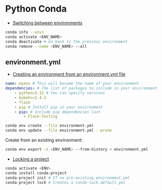 # Python Conda

* [Switching between environments](https://www.anaconda.com/docs/getting-started/working-with-conda/environments#switching-between-environments)

```bash
conda info --envs
conda activate <ENV_NAME>
conda deactivate # Go back to the previous environment
conda remove --name <ENV_NAME> --all
```

## environment.yml

* [Creating an environment from an environment.yml file](https://www.anaconda.com/docs/getting-started/working-with-conda/packages/pip-install#creating-an-environment-from-an-environment-yml-file)

```yaml
name: myenv # This will become the name of your environment
dependencies: # The list of packages to include in your environment
    - python=3.12 # You can specify versions
    - bokeh>=2.4.2
    - flask
    - pip # Install pip in your environment
    - pip: # Include pip dependencies last
        - Flask-Testing
```

```bash
conda env create --file environment.yml
conda env update --file environment.yml --prune
```

Create from an existing environment:

```bash
conda env export -n <ENV_NAME> --from-history > environment.yml
```

* [Locking a project](https://www.anaconda.com/docs/getting-started/working-with-conda/environments#locking-an-environment)

```bash
conda activate <ENV>
conda install conda-project
conda-project init # If no pre-existing environment.yml
conda-project lock # Creates a conda-lock.default.yml
```